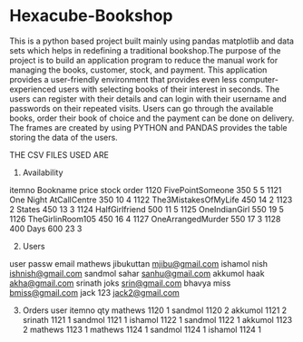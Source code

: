 # Hexacube-Bookshop
This is a python based project built mainly using pandas matplotlib and data sets which helps in redefining a traditional bookshop.The purpose of the project is to build an application program to reduce the manual work for managing the books, customer, stock, and payment. This application provides a user-friendly environment that provides even less computer- experienced users with selecting books of their interest in seconds. The users can register with their details and can login with their username and passwords on their repeated visits. Users can go through the available books, order their book of choice and the payment can be done on delivery. The frames are created by using PYTHON and PANDAS provides the table storing the data of the users.



THE CSV FILES USED ARE

1.	Availability

itemno	Bookname	price	stock	order
1120	FivePointSomeone	350	5	5
1121	One Night AtCallCentre	350	10	4
1122	The3MistakesOfMyLife	450	14	2
1123	2 States	450	13	3
1124	HalfGirlfriend	500	11	5
1125	OneIndianGirl	550	19	5
1126	TheGirlinRoom105	450	16	4
1127	OneArrangedMurder	550	17	3
1128	400 Days	600	23	3



2.	Users

user	passw	email
mathews	jibukuttan	mjibu@gmail.com
ishamol	nish	ishnish@gmail.com
sandmol	sahar	sanhu@gmail.com
akkumol	haak	akha@gmail.com
srinath	joks	srin@gmail.com
bhavya	miss	bmiss@gmail.com
jack	123	jack2@gmail.com






3.	Orders
user	itemno	qty
mathews	1120	1
sandmol	1120	2
akkumol	1121	2
srinath	1121	1
sandmol	1121	1
ishamol	1122	1
sandmol	1122	1
akkumol	1123	2
mathews	1123	1
mathews	1124	1
sandmol	1124	1
ishamol	1124	1
